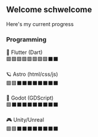 ## Welcome schwelcome
Here's my current progress

### Programming
🚀 Flutter (Dart) \
🟩🟩🟩🟩🟩🟩🟩🟩⬛⬛
\
\
🪐 Astro (html/css/js) \
🟩🟩⬛⬛⬛⬛⬛⬛⬛⬛
\
\
🤖 Godot (GDScript)\
🟩⬛⬛⬛⬛⬛⬛⬛⬛⬛
\
\
🎮 Unity/Unreal\
🟩🟩⬛⬛⬛⬛⬛⬛⬛⬛
